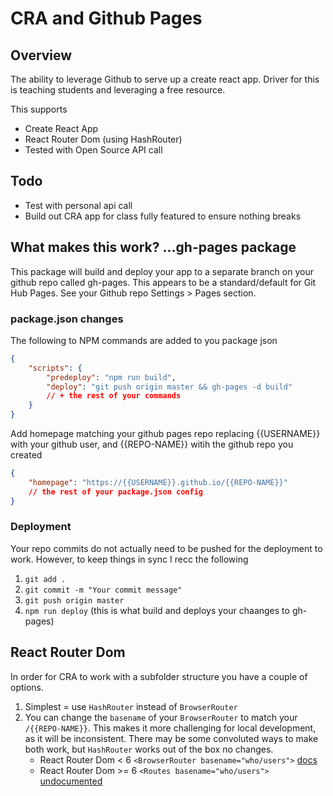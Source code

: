 # CRA and Github Pages

## Overview

The ability to leverage Github to serve up a create react app. Driver for this is teaching students and leveraging a free resource.

This supports

- Create React App
- React Router Dom (using HashRouter)
- Tested with Open Source API call

## Todo

- Test with personal api call
- Build out CRA app for class fully featured to ensure nothing breaks

## What makes this work? ...gh-pages package

This package will build and deploy your app to a separate branch on your github repo called gh-pages. This appears to be a standard/default for Git Hub Pages. See your Github repo Settings > Pages section.

### package.json changes

The following to NPM commands are added to you package json

```json
{
    "scripts": {
        "predeploy": "npm run build",
        "deploy": "git push origin master && gh-pages -d build"
        // + the rest of your commands
    }
}
```

Add homepage matching your github pages repo replacing {{USERNAME}} with your github user, and {{REPO-NAME}} witih the github repo you created

```json
{
    "homepage": "https://{{USERNAME}}.github.io/{{REPO-NAME}}"
    // the rest of your package.json config
}
```

### Deployment

Your repo commits do not actually need to be pushed for the deployment to work. However, to keep things in sync I recc the following

1. `git add .`
2. `git commit -m "Your commit message"`
3. `git push origin master`
4. `npm run deploy` (this is what build and deploys your chaanges to gh-pages)

## React Router Dom

In order for CRA to work with a subfolder structure you have a couple of options.

1. Simplest = use `HashRouter` instead of `BrowserRouter`
2. You can change the `basename` of your `BrowserRouter` to match your `/{{REPO-NAME}}`. This makes it more challenging for local development, as it will be inconsistent. There may be some convoluted ways to make both work, but `HashRouter` works out of the box no changes.
    - React Router Dom < 6 `<BrowserRouter basename="who/users">` [docs](https://v5.reactrouter.com/web/api/BrowserRouter/basename-string)
    - React Router Dom >= 6 `<Routes basename="who/users">` [undocumented](https://github.com/remix-run/react-router/issues/7128#issuecomment-582591472)
